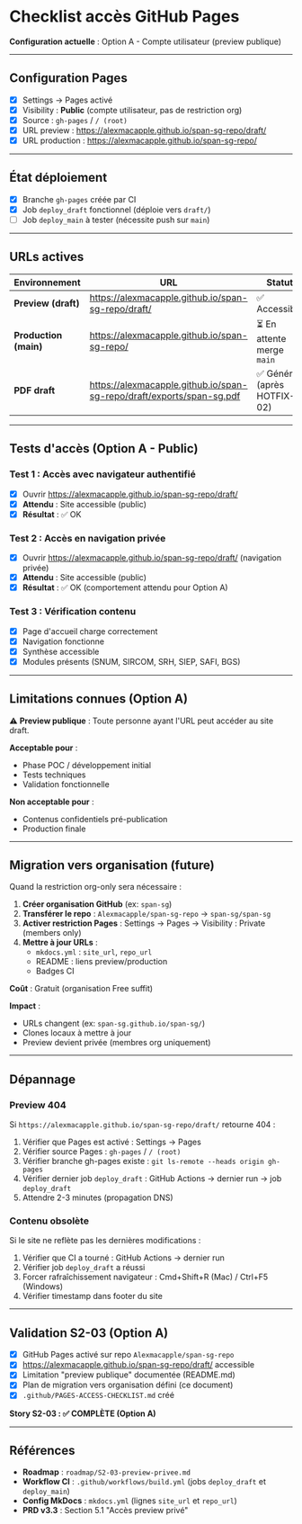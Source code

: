 # Checklist accès GitHub Pages

**Configuration actuelle** : Option A - Compte utilisateur (preview publique)

---

## Configuration Pages

- [x] Settings → Pages activé
- [x] Visibility : **Public** (compte utilisateur, pas de restriction org)
- [x] Source : `gh-pages` / `/ (root)`
- [x] URL preview : https://alexmacapple.github.io/span-sg-repo/draft/
- [x] URL production : https://alexmacapple.github.io/span-sg-repo/

---

## État déploiement

- [x] Branche `gh-pages` créée par CI
- [x] Job `deploy_draft` fonctionnel (déploie vers `draft/`)
- [ ] Job `deploy_main` à tester (nécessite push sur `main`)

---

## URLs actives

| Environnement | URL | Statut |
|---------------|-----|--------|
| **Preview (draft)** | https://alexmacapple.github.io/span-sg-repo/draft/ | ✅ Accessible |
| **Production (main)** | https://alexmacapple.github.io/span-sg-repo/ | ⏳ En attente merge `main` |
| **PDF draft** | https://alexmacapple.github.io/span-sg-repo/draft/exports/span-sg.pdf | ✅ Généré (après HOTFIX-02) |

---

## Tests d'accès (Option A - Public)

### Test 1 : Accès avec navigateur authentifié
- [x] Ouvrir https://alexmacapple.github.io/span-sg-repo/draft/
- [x] **Attendu** : Site accessible (public)
- [x] **Résultat** : ✅ OK

### Test 2 : Accès en navigation privée
- [x] Ouvrir https://alexmacapple.github.io/span-sg-repo/draft/ (navigation privée)
- [x] **Attendu** : Site accessible (public)
- [x] **Résultat** : ✅ OK (comportement attendu pour Option A)

### Test 3 : Vérification contenu
- [x] Page d'accueil charge correctement
- [x] Navigation fonctionne
- [x] Synthèse accessible
- [x] Modules présents (SNUM, SIRCOM, SRH, SIEP, SAFI, BGS)

---

## Limitations connues (Option A)

⚠️ **Preview publique** : Toute personne ayant l'URL peut accéder au site draft.

**Acceptable pour** :
- Phase POC / développement initial
- Tests techniques
- Validation fonctionnelle

**Non acceptable pour** :
- Contenus confidentiels pré-publication
- Production finale

---

## Migration vers organisation (future)

Quand la restriction org-only sera nécessaire :

1. **Créer organisation GitHub** (ex: `span-sg`)
2. **Transférer le repo** : `Alexmacapple/span-sg-repo` → `span-sg/span-sg`
3. **Activer restriction Pages** : Settings → Pages → Visibility : Private (members only)
4. **Mettre à jour URLs** :
   - `mkdocs.yml` : `site_url`, `repo_url`
   - README : liens preview/production
   - Badges CI

**Coût** : Gratuit (organisation Free suffit)

**Impact** :
- URLs changent (ex: `span-sg.github.io/span-sg/`)
- Clones locaux à mettre à jour
- Preview devient privée (membres org uniquement)

---

## Dépannage

### Preview 404

Si `https://alexmacapple.github.io/span-sg-repo/draft/` retourne 404 :

1. Vérifier que Pages est activé : Settings → Pages
2. Vérifier source Pages : `gh-pages` / `/ (root)`
3. Vérifier branche gh-pages existe : `git ls-remote --heads origin gh-pages`
4. Vérifier dernier job `deploy_draft` : GitHub Actions → dernier run → job `deploy_draft`
5. Attendre 2-3 minutes (propagation DNS)

### Contenu obsolète

Si le site ne reflète pas les dernières modifications :

1. Vérifier que CI a tourné : GitHub Actions → dernier run
2. Vérifier job `deploy_draft` a réussi
3. Forcer rafraîchissement navigateur : Cmd+Shift+R (Mac) / Ctrl+F5 (Windows)
4. Vérifier timestamp dans footer du site

---

## Validation S2-03 (Option A)

- [x] GitHub Pages activé sur repo `Alexmacapple/span-sg-repo`
- [x] https://alexmacapple.github.io/span-sg-repo/draft/ accessible
- [x] Limitation "preview publique" documentée (README.md)
- [x] Plan de migration vers organisation défini (ce document)
- [x] `.github/PAGES-ACCESS-CHECKLIST.md` créé

**Story S2-03 : ✅ COMPLÈTE (Option A)**

---

## Références

- **Roadmap** : `roadmap/S2-03-preview-privee.md`
- **Workflow CI** : `.github/workflows/build.yml` (jobs `deploy_draft` et `deploy_main`)
- **Config MkDocs** : `mkdocs.yml` (lignes `site_url` et `repo_url`)
- **PRD v3.3** : Section 5.1 "Accès preview privé"
